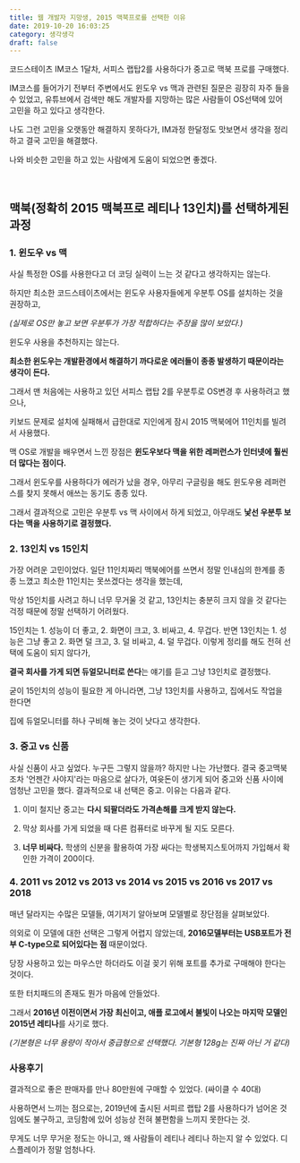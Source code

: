 ```yaml
---
title: 웹 개발자 지망생, 2015 맥북프로를 선택한 이유
date: 2019-10-20 16:03:25
category: 생각생각
draft: false
---
```


코드스테이츠 IM코스 1달차, 서피스 랩탑2를 사용하다가 중고로 맥북 프로를 구매했다.

IM코스를 들어가기 전부터 주변에서도 윈도우 vs 맥과 관련된 질문은 굉장히 자주 들을 수 있었고, 유튜브에서 검색만 해도 개발자를 지망하는 많은 사람들이 OS선택에 있어 고민을 하고 있다고 생각한다.

나도 그런 고민을 오랫동안 해결하지 못하다가, IM과정 한달정도 맛보면서 생각을 정리하고 결국 고민을 해결했다.

나와 비슷한 고민을 하고 있는 사람에게 도움이 되었으면 좋겠다.

</br>

## 맥북(정확히 2015 맥북프로 레티나 13인치)를 선택하게된 과정

### 1\. 윈도우 vs 맥

사실 특정한 OS를 사용한다고 더 코딩 실력이 느는 것 같다고 생각하지는 않는다.

하지만 최소한 코드스테이츠에서는 윈도우 사용자들에게 우분투 OS를 설치하는 것을 권장하고,

_(실제로 OS만 놓고 보면 우분투가 가장 적합하다는 주장을 많이 보았다.)_

윈도우 사용을 추천하지는 않는다.

**최소한 윈도우는 개발환경에서 해결하기 까다로운 에러들이 종종 발생하기 때문이라는 생각이 든다.**

그래서 맨 처음에는 사용하고 있던 서피스 랩탑 2를 우분투로 OS변경 후 사용하려고 했으나,

키보드 문제로 설치에 실패해서 급한대로 지인에게 잠시 2015 맥북에어 11인치를 빌려서 사용했다.

맥 OS로 개발을 배우면서 느낀 장점은 **윈도우보다 맥을 위한 레퍼런스가 인터넷에 훨씬 더 많다는 점이다.**

그래서 윈도우를 사용하다가 에러가 났을 경우, 아무리 구글링을 해도 윈도우용 레퍼런스를 찾지 못해서 애쓰는 동기도 종종 있다.

그래서 결과적으로 고민은 우분투 vs 맥 사이에서 하게 되었고, 아무래도 **낯선 우분투 보다는 맥을 사용하기로 결정했다.**

### 2\. 13인치 vs 15인치

가장 어려운 고민이었다. 일단 11인치짜리 맥북에어를 쓰면서 정말 인내심의 한계를 종종 느꼈고 최소한 11인치는 못쓰겠다는 생각을 했는데,

막상 15인치를 사려고 하니 너무 무거울 것 같고, 13인치는 충분히 크지 않을 것 같다는 걱정 때문에 정말 선택하기 어려웠다.

15인치는 1. 성능이 더 좋고, 2. 화면이 크고, 3. 비싸고, 4. 무겁다. 반면 13인치는 1. 성능은 그냥 좋고 2. 화면 덜 크고, 3. 덜 비싸고, 4. 덜 무겁다. 이렇게 정리를 해도 전혀 선택에 도움이 되지 않다가,

**결국 회사를 가게 되면 듀얼모니터로 쓴다**는 얘기를 듣고 그냥 13인치로 결정했다.

굳이 15인치의 성능이 필요한 게 아니라면, 그냥 13인치를 사용하고, 집에서도 작업을 한다면

집에 듀얼모니터를 하나 구비해 놓는 것이 낫다고 생각한다.

### 3\. 중고 vs 신품

사실 신품이 사고 싶었다. 누구든 그렇지 않을까? 하지만 나는 가난했다. 결국 중고맥북조차 '언젠간 사야지'라는 마음으로 살다가, 여윳돈이 생기게 되어 중고와 신품 사이에 엄청난 고민을 했다. 결과적으로 내 선택은 중고. 이유는 다음과 같다.

1. 이미 철지난 중고는 **다시 되팔더라도 가격손해를 크게 받지 않는다.**

2. 막상 회사를 가게 되었을 때 다른 컴퓨터로 바꾸게 될 지도 모른다.

3. **너무 비싸다.** 학생의 신분을 활용하여 가장 싸다는 학생복지스토어까지 가입해서 확인한 가격이 200이다.

### 4\. 2011 vs 2012 vs 2013 vs 2014 vs 2015 vs 2016 vs 2017 vs 2018

매년 달라지는 수많은 모델들, 여기저기 알아보며 모델별로 장단점을 살펴보았다.

의외로 이 모델에 대한 선택은 그렇게 어렵지 않았는데, **2016모델부터는 USB포트가 전부 C-type으로 되어있다는 점** 때문이었다.

당장 사용하고 있는 마우스만 하더라도 이걸 꽂기 위해 포트를 추가로 구매해야 한다는 것이다.

또한 터치패드의 존재도 뭔가 마음에 안들었다.

그래서 **2016년 이전이면서 가장 최신이고, 애플 로고에서 불빛이 나오는 마지막 모델인 2015년 레티나**를 사기로 했다.

_(기본형은 너무 용량이 작아서 중급형으로 선택했다. 기본형 128g는 진짜 아닌 거 같다)_

### 사용후기

결과적으로 좋은 판매자를 만나 80만원에 구매할 수 있었다. (싸이클 수 40대)

사용하면서 느끼는 점으로는, 2019년에 출시된 서피르 랩탑 2를 사용하다가 넘어온 것임에도 불구하고, 코딩함에 있어 성능상 전혀 불편함을 느끼지 못한다는 것.

무게도 너무 무거운 정도는 아니고, 왜 사람들이 레티나 레티나 하는지 알 수 있었다. 디스플레이가 정말 엄청나다.
